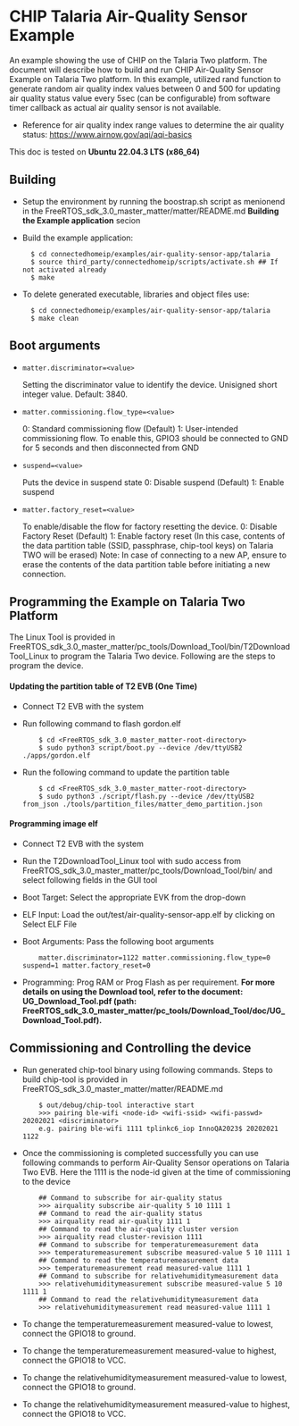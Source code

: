 # CHIP Talaria Air-Quality Sensor Example

An example showing the use of CHIP on the Talaria Two platform. The document will describe how
to build and run CHIP Air-Quality Sensor Example on Talaria Two platform. In this example, utilized rand function to generate random air quality index values between 0 and 500 for updating air quality status value every 5sec (can be configurable) from software timer callback as actual air quality sensor is not available.
-   Reference for air quality index range values to determine the air quality status: https://www.airnow.gov/aqi/aqi-basics

This doc is tested on **Ubuntu 22.04.3 LTS (x86_64)**

## Building

-   Setup the environment by running the boostrap.sh script as menionend in the FreeRTOS_sdk_3.0_master_matter/matter/README.md **Building the Example application** secion

-   Build the example application:

          $ cd connectedhomeip/examples/air-quality-sensor-app/talaria
          $ source third_party/connectedhomeip/scripts/activate.sh ## If not activated already
          $ make

-   To delete generated executable, libraries and object files use:

          $ cd connectedhomeip/examples/air-quality-sensor-app/talaria
          $ make clean

## Boot arguments

-   `matter.discriminator=<value>`

    Setting the discriminator value to identify the device. Unisigned short integer value. Default: 3840.

-   `matter.commissioning.flow_type=<value>`

    0: Standard commissioning flow (Default)
    1: User-intended commissioning flow. To enable this, GPIO3 should be connected to GND for 5 seconds and then disconnected from GND

-   `suspend=<value>`

    Puts the device in suspend state
    0: Disable suspend (Default)
    1: Enable suspend

-   `matter.factory_reset=<value>`

    To enable/disable the flow for factory resetting the device.
    0: Disable Factory Reset (Default)
    1: Enable factory reset (In this case, contents of the data partition table (SSID, passphrase, chip-tool keys) on     Talaria TWO will be erased)
       Note: In case of connecting to a new AP, ensure to erase the contents of the data partition table before initiating a new connection.


## Programming the Example on Talaria Two Platform
The Linux Tool is provided in FreeRTOS_sdk_3.0_master_matter/pc_tools/Download_Tool/bin/T2DownloadTool_Linux to program the Talaria Two device. Following are the steps to program the device.

#### Updating the partition table of T2 EVB (One Time)
- Connect T2 EVB with the system
- Run following command to flash gordon.elf

          $ cd <FreeRTOS_sdk_3.0_master_matter-root-directory>
          $ sudo python3 script/boot.py --device /dev/ttyUSB2 ./apps/gordon.elf
- Run the following command to update the partition table

          $ cd <FreeRTOS_sdk_3.0_master_matter-root-directory>
          $ sudo python3 ./script/flash.py --device /dev/ttyUSB2 from_json ./tools/partition_files/matter_demo_partition.json

#### Programming image elf
- Connect T2 EVB with the system
- Run the T2DownloadTool_Linux tool with sudo access from FreeRTOS_sdk_3.0_master_matter/pc_tools/Download_Tool/bin/ and select following fields in the GUI tool
- Boot Target: Select the appropriate EVK from the drop-down
- ELF Input: Load the out/test/air-quality-sensor-app.elf by clicking on Select ELF File
- Boot Arguments: Pass the following boot arguments

          matter.discriminator=1122 matter.commissioning.flow_type=0 suspend=1 matter.factory_reset=0
- Programming: Prog RAM or Prog Flash as per requirement.
**For more details on using the Download tool, refer to the document: UG_Download_Tool.pdf (path:
FreeRTOS_sdk_3.0_master_matter/pc_tools/Download_Tool/doc/UG_Download_Tool.pdf).**

## Commissioning and Controlling the device
- Run generated chip-tool binary using following commands. Steps to build chip-tool is provided in FreeRTOS_sdk_3.0_master_matter/matter/README.md

          $ out/debug/chip-tool interactive start
          >>> pairing ble-wifi <node-id> <wifi-ssid> <wifi-passwd> 20202021 <discriminator>
          e.g. pairing ble-wifi 1111 tplinkc6_iop InnoQA2023$ 20202021 1122
- Once the commissioning is completed successfully you can use following commands to perform Air-Quality Sensor operations on Talaria Two EVB. Here the 1111 is the node-id given at the time of commissioning to the device

          ## Command to subscribe for air-quality status
          >>> airquality subscribe air-quality 5 10 1111 1
          ## Command to read the air-quality status
          >>> airquality read air-quality 1111 1
          ## Command to read the air-quality cluster version
          >>> airquality read cluster-revision 1111
          ## Command to subscribe for temperaturemeasurement data
          >>> temperaturemeasurement subscribe measured-value 5 10 1111 1
          ## Command to read the temperaturemeasurement data
          >>> temperaturemeasurement read measured-value 1111 1
          ## Command to subscribe for relativehumiditymeasurement data
          >>> relativehumiditymeasurement subscribe measured-value 5 10 1111 1
          ## Command to read the relativehumiditymeasurement data
          >>> relativehumiditymeasurement read measured-value 1111 1
- To change the temperaturemeasurement measured-value to lowest, connect the GPIO18 to ground.
- To change the temperaturemeasurement measured-value to highest, connect the GPIO18 to VCC.
- To change the relativehumiditymeasurement measured-value to lowest, connect the GPIO18 to ground.
- To change the relativehumiditymeasurement measured-value to highest, connect the GPIO18 to VCC.
